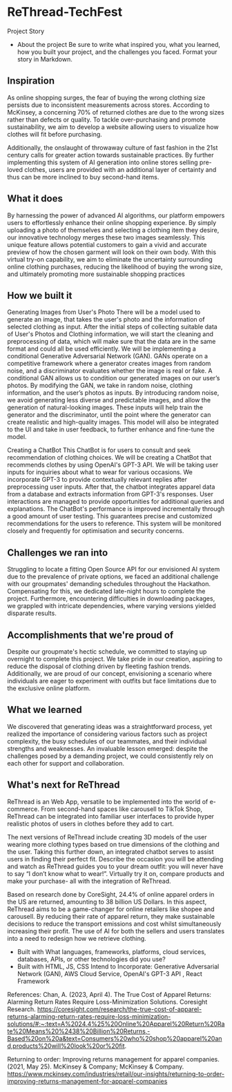# ReThread-TechFest

Project Story
* About the project
Be sure to write what inspired you, what you learned, how you built your project, and the challenges you faced. Format your story in Markdown.

## Inspiration
As online shopping surges, the fear of buying the wrong clothing size persists due to inconsistent measurements across stores. According to McKinsey, a concerning 70% of returned clothes are due to the wrong sizes rather than defects or quality. To tackle over-purchasing and promote sustainability, we aim to develop a website allowing users to visualize how clothes will fit before purchasing. 

Additionally, the onslaught of throwaway culture of fast fashion in the 21st century calls for greater action towards sustainable practices. By further implementing this system of AI generation into online stores selling pre-loved clothes, users are provided with an additional layer of certainty and thus can be more inclined to buy second-hand items. 

## What it does
By harnessing the power of advanced AI algorithms, our platform empowers users to effortlessly enhance their online shopping experience. By simply uploading a photo of themselves and selecting a clothing item they desire, our innovative technology merges these two images seamlessly. This unique feature allows potential customers to gain a vivid and accurate preview of how the chosen garment will look on their own body. With this virtual try-on capability, we aim to eliminate the uncertainty surrounding online clothing purchases, reducing the likelihood of buying the wrong size, and ultimately promoting more sustainable shopping practices

## How we built it
Generating Images from User's Photo
There will be a model used to generate an image, that takes the user's photo and the information of selected clothing as input. 
After the initial steps of collecting suitable data of User's Photos and Clothing information, we will start the cleaning and preprocessing of data, which will make sure that the data are in the same format and could all be used efficiently. We will be implementing a conditional Generative Adversarial Network (GAN). GANs operate on a competitive framework where a generator creates images from random noise, and a discriminator evaluates whether the image is real or fake. A conditional GAN allows us to condition our generated images on our user’s photos. By modifying the GAN, we take in random noise, clothing information, and the user’s photos as inputs. By introducing random noise, we avoid generating less diverse and predictable images, and allow the generation of natural-looking images. These inputs will help train the generator and the discriminator, until the point where the generator can create realistic and high-quality images. This model will also be integrated to the UI and take in user feedback, to further enhance and fine-tune the model.

Creating a ChatBot 
This ChatBot is for users to consult and seek recommendation of clothing choices.
We will be creating a ChatBot that recommends clothes by using OpenAI's GPT-3 API. We will be taking user inputs for inquiries about what to wear for various occasions. We incorporate GPT-3 to provide contextually relevant replies after preprocessing user inputs. After that, the chatbot integrates apparel data from a database and extracts information from GPT-3's responses. User interactions are managed to provide opportunities for additional queries and explanations. The ChatBot's performance is improved incrementally through a good amount of user testing. This guarantees precise and customized recommendations for the users to reference. This system will be monitored closely and frequently for optimisation and security concerns.

## Challenges we ran into 
Struggling to locate a fitting Open Source API for our envisioned AI system due to the prevalence of private options, we faced an additional challenge with our groupmates' demanding schedules throughout the Hackathon. Compensating for this, we dedicated late-night hours to complete the project. Furthermore, encountering difficulties in downloading packages, we grappled with intricate dependencies, where varying versions yielded disparate results.

## Accomplishments that we're proud of
Despite our groupmate's hectic schedule, we committed to staying up overnight to complete this project. We take pride in our creation, aspiring to reduce the disposal of clothing driven by fleeting fashion trends. Additionally, we are proud of our concept, envisioning a scenario where individuals are eager to experiment with outfits but face limitations due to the exclusive online platform.

## What we learned
We discovered that generating ideas was a straightforward process, yet realized the importance of considering various factors such as project complexity, the busy schedules of our teammates, and their individual strengths and weaknesses. An invaluable lesson emerged: despite the challenges posed by a demanding project, we could consistently rely on each other for support and collaboration.

## What's next for ReThread 
ReThread is an Web App, versatile to be implemented into the world of e-commerce. From second-hand spaces like carousell to TikTok Shop, ReThread can be integrated into familiar user interfaces to provide hyper realistic photos of users in clothes before they add to cart. 

The next versions of ReThread include creating 3D models of the user wearing more clothing types based on true dimensions of the clothing and the user. Taking this further down, an integrated chatbot serves to assist users in finding their perfect fit. Describe the occasion you will be attending and watch as ReThread guides you to your dream outfit: you will never have to say “I don’t know what to wear!”. Virtually try it on, compare products and make your purchase- all with the integration of ReThread.

Based on research done by CoreSight, 24.4% of online apparel orders in the US are returned, amounting to 38 billion US Dollars. In this aspect, ReThread aims to be a game-changer for online retailers like shopee and carousell. By reducing their rate of apparel return, they make sustainable decisions to reduce the transport emissions and cost whilst simultaneously increasing their profit. The use of AI for both the sellers and users translates into a need to redesign how we retrieve clothing.

* Built with
What languages, frameworks, platforms, cloud services, databases, APIs, or other technologies did you use?
* Built with HTML, JS, CSS
Intend to Incorporate: Generative Adversarial Network (GAN), AWS Cloud Service, OpenAI's GPT-3 API , React Framework


References:
Chan, A. (2023, April 4). The True Cost of Apparel Returns: Alarming Return Rates Require Loss-Minimization Solutions. Coresight Research. https://coresight.com/research/the-true-cost-of-apparel-returns-alarming-return-rates-require-loss-minimization-solutions/#:~:text=A%2024.4%25%20Online%20Apparel%20Return%20Rate%20Means%20%2438%20Billion%20Returns,-Based%20on%20a&text=Consumers%20who%20shop%20apparel%20and,products%20will%20look%20or%20fit.
‌

Returning to order: Improving returns management for apparel companies. (2021, May 25). McKinsey & Company; McKinsey & Company. https://www.mckinsey.com/industries/retail/our-insights/returning-to-order-improving-returns-management-for-apparel-companies
‌
